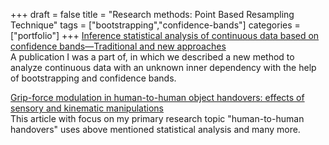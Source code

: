 +++ 
draft = false
title = "Research methods: Point Based Resampling Technique"
tags = ["bootstrapping","confidence-bands"]
categories = ["portfolio"]
+++
[Inference statistical analysis of continuous data based on confidence bands—Traditional and new approaches](https://link.springer.com/article/10.3758/s13428-018-1060-5#MOESM1)  
A publication I was a part of, in which we described a new method to analyze continuous data with an unknown inner dependency with the help of bootstrapping and confidence bands.

[Grip-force modulation in human-to-human object handovers: effects of sensory and kinematic manipulations](https://www.nature.com/articles/s41598-020-79129-w)  
This article with focus on my primary research topic "human-to-human handovers" uses above mentioned statistical analysis and many more.

